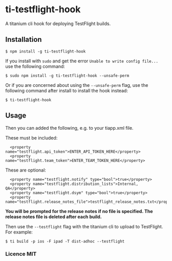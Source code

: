 # ti-testflight-hook

A titanium cli hook for deploying TestFlight builds.

## Installation

~~~
$ npm install -g ti-testflight-hook
~~~

If you install with `sudo` and get the error `Unable to write config file...` use the following command:

```
$ sudo npm install -g ti-testflight-hook --unsafe-perm
```

Or if you are concerned about using the `--unsafe-perm` flag, use the following command after install
to install the hook instead:

```
$ ti-testflight-hook
```

## Usage

Then you can added the following, e.g. to your tiapp.xml file.

These must be included:

~~~
  <property name="testflight.api_token">ENTER_API_TOKEN_HERE</property>
  <property name="testflight.team_token">ENTER_TEAM_TOKEN_HERE</property>
~~~

These are optional:

~~~
  <property name="testflight.notify" type="bool">true</property>
  <property name="testflight.distribution_lists">Internal, QA</property>
  <property name="testflight.dsym" type="bool">true</property>
  <property name="testflight.release_notes_file">testflight_release_notes.txt</property>
~~~

**You will be prompted for the release notes if no file is specified. The release notes file is deleted after each build.**

Then use the `--testflight` flag with the titanium cli to upload to TestFlight. For example:

~~~
$ ti build -p ios -F ipad -T dist-adhoc --testflight
~~~ 

### Licence MIT
